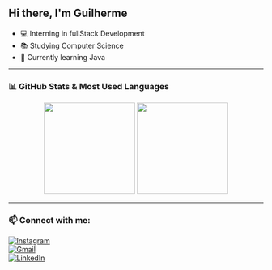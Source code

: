 ## Hi there, I'm Guilherme

- 💻 Interning in fullStack Development  
- 📚 Studying Computer Science  
- 🌱 Currently learning Java  

---

### 📊 GitHub Stats & Most Used Languages  
<div align="center">
  <img height="180em" src="https://github-readme-stats.vercel.app/api?username=guigovs&show_icons=true&theme=dark" />
  <img height="180em" src="https://github-readme-stats.vercel.app/api/top-langs/?username=guigovs&layout=compact&theme=dark" />
</div>

---

### 📫 Connect with me:  
[![Instagram](https://img.shields.io/badge/Instagram-E4405F?style=for-the-badge&logo=instagram&logoColor=white)](https://instagram.com/guim_dias)  
[![Gmail](https://img.shields.io/badge/Gmail-D14836?style=for-the-badge&logo=gmail&logoColor=white)](mailto:guilhermedias2501@gmail.com)  
[![LinkedIn](https://img.shields.io/badge/LinkedIn-0077B5?style=for-the-badge&logo=linkedin&logoColor=white)](https://linkedin.com/in/guilhermemascarenhas0)
